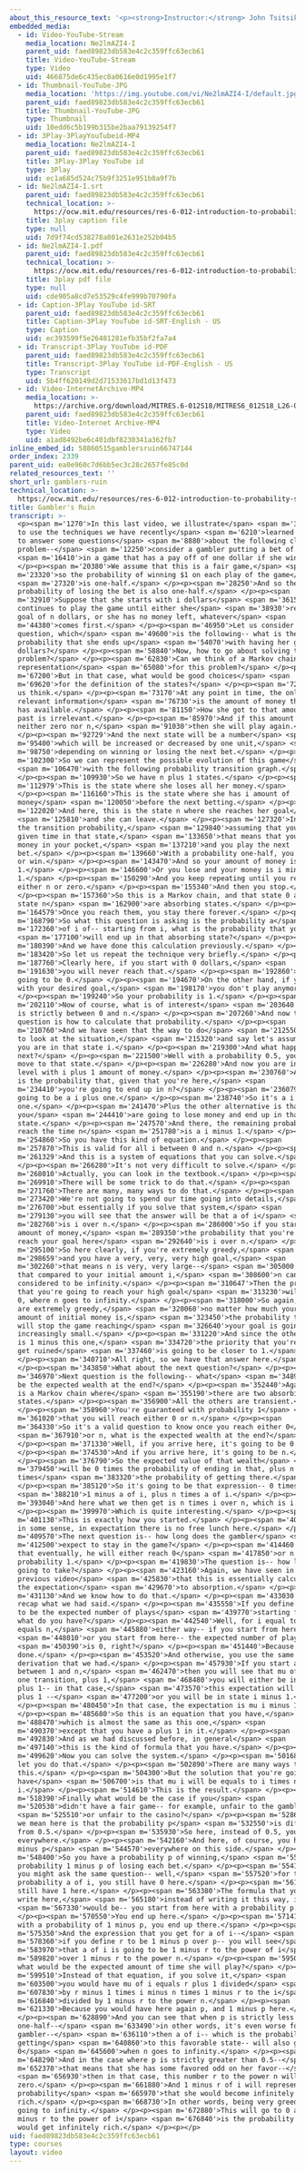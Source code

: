 ```yaml
---
about_this_resource_text: '<p><strong>Instructor:</strong> John Tsitsiklis</p>'
embedded_media:
  - id: Video-YouTube-Stream
    media_location: Ne2lmAZI4-I
    parent_uid: faed89823db583e4c2c359ffc63ecb61
    title: Video-YouTube-Stream
    type: Video
    uid: 466875de6c435ec8a0616e0d1995e1f7
  - id: Thumbnail-YouTube-JPG
    media_location: 'https://img.youtube.com/vi/Ne2lmAZI4-I/default.jpg'
    parent_uid: faed89823db583e4c2c359ffc63ecb61
    title: Thumbnail-YouTube-JPG
    type: Thumbnail
    uid: 10edd6c5b199b315be2baa79139254f7
  - id: 3Play-3PlayYouTubeid-MP4
    media_location: Ne2lmAZI4-I
    parent_uid: faed89823db583e4c2c359ffc63ecb61
    title: 3Play-3Play YouTube id
    type: 3Play
    uid: ec1a685d524c75b9f3251e951b0a9f7b
  - id: Ne2lmAZI4-I.srt
    parent_uid: faed89823db583e4c2c359ffc63ecb61
    technical_location: >-
      https://ocw.mit.edu/resources/res-6-012-introduction-to-probability-spring-2018/part-iii-random-processes/gamblers-ruin/Ne2lmAZI4-I.srt
    title: 3play caption file
    type: null
    uid: 7d9f74cd538278a801e2631e252b04b5
  - id: Ne2lmAZI4-I.pdf
    parent_uid: faed89823db583e4c2c359ffc63ecb61
    technical_location: >-
      https://ocw.mit.edu/resources/res-6-012-introduction-to-probability-spring-2018/part-iii-random-processes/gamblers-ruin/Ne2lmAZI4-I.pdf
    title: 3play pdf file
    type: null
    uid: cde905a8cd7e53529c4fe999b70790fa
  - id: Caption-3Play YouTube id-SRT
    parent_uid: faed89823db583e4c2c359ffc63ecb61
    title: Caption-3Play YouTube id-SRT-English - US
    type: Caption
    uid: ec393599f5e26481281efb35bf2fa7a4
  - id: Transcript-3Play YouTube id-PDF
    parent_uid: faed89823db583e4c2c359ffc63ecb61
    title: Transcript-3Play YouTube id-PDF-English - US
    type: Transcript
    uid: 5b4ff620149d2d71533617bd1d13f473
  - id: Video-InternetArchive-MP4
    media_location: >-
      https://archive.org/download/MITRES.6-012S18/MITRES6_012S18_L26-09_300k.mp4
    parent_uid: faed89823db583e4c2c359ffc63ecb61
    title: Video-Internet Archive-MP4
    type: Video
    uid: a1ad8492be6c401dbf8230341a362fb7
inline_embed_id: 58860515gamblersruin66747144
order_index: 2339
parent_uid: ea0e960c7d6bb5ec3c28c2657fe85c0d
related_resources_text: ''
short_url: gamblers-ruin
technical_location: >-
  https://ocw.mit.edu/resources/res-6-012-introduction-to-probability-spring-2018/part-iii-random-processes/gamblers-ruin
title: Gambler's Ruin
transcript: >-
  <p><span m='1270'>In this last video, we illustrate</span> <span m='3910'>how
  to use the techniques we have recently</span> <span m='6210'>learned in order
  to answer some questions</span> <span m='8880'>about the following classical
  problem--</span> <span m='12250'>consider a gambler putting a bet of $1</span>
  <span m='16410'>in a game that has a pay off of one dollar if she wins.</span>
  </p><p><span m='20380'>We assume that this is a fair game,</span> <span
  m='23320'>so the probability of winning $1 on each play of the game</span>
  <span m='27320'>is one-half.</span> </p><p><span m='28250'>And so the
  probability of losing the bet is also one-half.</span> </p><p><span
  m='32910'>Suppose that she starts with i dollars</span> <span m='36150'>and
  continues to play the game until either she</span> <span m='38930'>reaches a
  goal of n dollars, or she has no money left, whatever</span> <span
  m='44380'>comes first.</span> </p><p><span m='46950'>Let us consider a first
  question, which</span> <span m='49600'>is the following-- what is the
  probability that she ends up</span> <span m='54070'>with having her goal of n
  dollars?</span> </p><p><span m='58840'>Now, how to go about solving this
  problem?</span> </p><p><span m='62830'>Can we think of a Markov chain
  representation</span> <span m='65080'>for this problem?</span> </p><p><span
  m='67200'>But in that case, what would be good choices</span> <span
  m='69620'>for the definition of the states?</span> </p><p><span m='72629'>Let
  us think.</span> </p><p><span m='73170'>At any point in time, the only
  relevant information</span> <span m='76730'>is the amount of money the gambler
  has available.</span> </p><p><span m='81150'>How she got to that amount in the
  past is irrelevant.</span> </p><p><span m='85970'>And if this amount is
  neither zero nor n,</span> <span m='91030'>then she will play again.</span>
  </p><p><span m='92729'>And the next state will be a number</span> <span
  m='95400'>which will be increased or decreased by one unit,</span> <span
  m='98750'>depending on winning or losing the next bet.</span> </p><p><span
  m='102300'>So we can represent the possible evolution of this game</span>
  <span m='106470'>with the following probability transition graph.</span>
  </p><p><span m='109930'>So we have n plus 1 states.</span> </p><p><span
  m='112979'>This is the state where she loses all her money.</span>
  </p><p><span m='116160'>This is the state where she has i amount of
  money</span> <span m='120050'>before the next betting.</span> </p><p><span
  m='122020'>And here, this is the state n where she reaches her goal</span>
  <span m='125810'>and she can leave.</span> </p><p><span m='127320'>In terms of
  the transition probability,</span> <span m='129840'>assuming that you are at a
  given time in that state,</span> <span m='133650'>that means that you have i
  money in your pocket,</span> <span m='137210'>and you play the next
  bet.</span> </p><p><span m='139660'>With a probability one-half, you will gain
  or win.</span> </p><p><span m='143470'>And so your amount of money is i plus
  1.</span> </p><p><span m='146600'>Or you lose and your money is i minus
  1.</span> </p><p><span m='150290'>And you keep repeating until you reach
  either n or zero.</span> </p><p><span m='155340'>And then you stop.</span>
  </p><p><span m='157360'>So this is a Markov chain, and that state 0 and that
  state n</span> <span m='162900'>are absorbing states.</span> </p><p><span
  m='164579'>Once you reach them, you stay there forever.</span> </p><p><span
  m='168790'>So what this question is asking is the probability a</span> <span
  m='172360'>of i of-- starting from i, what is the probability that you</span>
  <span m='177100'>will end up in that absorbing state?</span> </p><p><span
  m='180390'>And we have done this calculation previously.</span> </p><p><span
  m='183420'>So let us repeat the technique very briefly.</span> </p><p><span
  m='187760'>Clearly here, if you start with 0 dollars,</span> <span
  m='191630'>you will never reach that.</span> </p><p><span m='192860'>So it's
  going to be 0.</span> </p><p><span m='194670'>On the other hand, if you start
  with your desired goal,</span> <span m='198170'>you don't play anymore.</span>
  </p><p><span m='199240'>So your probability is 1.</span> </p><p><span
  m='202110'>Now of course, what is of interest</span> <span m='203640'>is if i
  is strictly between 0 and n.</span> </p><p><span m='207260'>And now the
  question is how to calculate that probability.</span> </p><p><span
  m='210760'>And we have seen that the way to do</span> <span m='212550'>that is
  to look at the situation,</span> <span m='215320'>and say let's assume that
  you are in that state i.</span> </p><p><span m='219300'>And what happens
  next?</span> </p><p><span m='221500'>Well with a probability 0.5, you will
  move to that state.</span> </p><p><span m='226280'>And now you are in that
  level with i plus 1 amount of money.</span> </p><p><span m='230760'>And what
  is the probability that, given that you're here,</span> <span
  m='234410'>you're going to end up in n?</span> </p><p><span m='236079'>It's
  going to be a i plus one.</span> </p><p><span m='238740'>So it's a i plus
  one.</span> </p><p><span m='241470'>Plus the other alternative is that
  you</span> <span m='244410'>are going to lose money and end up in that
  state.</span> </p><p><span m='247570'>And there, the remaining probability to
  reach the time n</span> <span m='251780'>is a i minus 1.</span> </p><p><span
  m='254860'>So you have this kind of equation.</span> </p><p><span
  m='257870'>This is valid for all i between 0 and n.</span> </p><p><span
  m='261329'>And this is a system of equations that you can solve.</span>
  </p><p><span m='266280'>It's not very difficult to solve.</span> </p><p><span
  m='268010'>Actually, you can look in the textbook.</span> </p><p><span
  m='269910'>There will be some trick to do that.</span> </p><p><span
  m='271760'>There are many, many ways to do that.</span> </p><p><span
  m='273420'>We're not going to spend our time going into details,</span> <span
  m='276700'>but essentially if you solve that system,</span> <span
  m='279130'>you will see that the answer will be that a of i</span> <span
  m='282760'>is i over n.</span> </p><p><span m='286000'>So if you start with i
  amount of money,</span> <span m='289350'>the probability that you're going to
  reach your goal here</span> <span m='292640'>is i over n.</span> </p><p><span
  m='295100'>So here clearly, if you're extremely greedy,</span> <span
  m='298659'>and you have a very, very, very high goal,</span> <span
  m='302260'>that means n is very, very large--</span> <span m='305000'>so large
  that compared to your initial amount i,</span> <span m='308600'>n can be
  considered to be infinity.</span> </p><p><span m='310647'>Then the probability
  that you're going to reach your high goal</span> <span m='313230'>will go to
  0, where n goes to infinity.</span> </p><p><span m='318000'>So again, if you
  are extremely greedy,</span> <span m='320060'>no matter how much your fixed
  amount of initial money is,</span> <span m='323450'>the probability that you
  will stop the game reaching</span> <span m='326640'>your goal is going to be
  increasingly small.</span> </p><p><span m='331220'>And since the other state
  is 1 minus this one,</span> <span m='334720'>the priority that you're going to
  get ruined</span> <span m='337460'>is going to be closer to 1.</span>
  </p><p><span m='340710'>All right, so we have that answer here.</span>
  </p><p><span m='343850'>What about the next question?</span> </p><p><span
  m='346970'>Next question is the following-- what</span> <span m='348920'>would
  be the expected wealth at the end?</span> </p><p><span m='352440'>Again, this
  is a Markov chain where</span> <span m='355190'>there are two absorbing
  states.</span> </p><p><span m='356900'>All the others are transient.</span>
  </p><p><span m='358960'>You're guaranteed with probability 1</span> <span
  m='361020'>that you will reach either 0 or n.</span> </p><p><span
  m='364330'>So it's a valid question to know once you reach either 0</span>
  <span m='367910'>or n, what is the expected wealth at the end?</span>
  </p><p><span m='371330'>Well, if you arrive here, it's going to be 0.</span>
  </p><p><span m='374530'>And if you arrive here, it's going to be n.</span>
  </p><p><span m='376790'>So the expected value of that wealth</span> <span
  m='379450'>will be 0 times the probability of ending in that, plus n
  times</span> <span m='383320'>the probability of getting there.</span>
  </p><p><span m='385120'>So it's going to be that expression-- 0 times</span>
  <span m='388210'>1 minus a of i, plus n times a of i.</span> </p><p><span
  m='393040'>And here what we then get is n times i over n, which is i.</span>
  </p><p><span m='399970'>Which is quite interesting.</span> </p><p><span
  m='401130'>This is exactly how you started.</span> </p><p><span m='405590'>So
  in some sense, in expectation there is no free lunch here.</span> </p><p><span
  m='409570'>The next question is-- how long does the gambler</span> <span
  m='412500'>expect to stay in the game?</span> </p><p><span m='414460'>We know
  that eventually, he will either reach 0</span> <span m='417850'>or n with
  probability 1.</span> </p><p><span m='419830'>The question is-- how long is it
  going to take?</span> </p><p><span m='423160'>Again, we have seen in a
  previous video</span> <span m='425830'>that this is essentially calculating
  the expectation</span> <span m='429670'>to absorption.</span> </p><p><span
  m='431130'>And we know how to do that.</span> </p><p><span m='433030'>So let's
  recap what we had said.</span> </p><p><span m='435550'>If you define mu of i
  to be the expected number of plays</span> <span m='439770'>starting from i,
  what do you have?</span> </p><p><span m='442540'>Well, for i equal to 0 or i
  equals n,</span> <span m='445880'>either way-- if you start from here,</span>
  <span m='448010'>or you start from here-- the expected number of plays</span>
  <span m='450390'>is 0, right?</span> </p><p><span m='451440'>Because you're
  done.</span> </p><p><span m='453520'>And otherwise, you use the same kind of
  derivation that we had.</span> </p><p><span m='457930'>If you start at i
  between 1 and n,</span> <span m='462470'>then you will see that mu of i, after
  one transition, plus 1,</span> <span m='468480'>you will either be in state i
  plus 1-- in that case,</span> <span m='473570'>this expectation will be mu i
  plus 1 --</span> <span m='477200'>or you will be in state i minus 1.</span>
  </p><p><span m='480450'>In that case, the expectation is mu i minus 1.</span>
  </p><p><span m='485680'>So this is an equation that you have,</span> <span
  m='488470'>which is almost the same as this one,</span> <span
  m='490370'>except that you have a plus 1 in it.</span> </p><p><span
  m='492830'>And as we had discussed before, in general</span> <span
  m='497140'>this is the kind of formula that you have.</span> </p><p><span
  m='499620'>Now you can solve the system.</span> </p><p><span m='501680'>I will
  let you do that.</span> </p><p><span m='502890'>There are many ways to do
  this.</span> </p><p><span m='504300'>But the solution that you're going to
  have</span> <span m='506700'>is that mu i will be equals to i times n minus
  i.</span> </p><p><span m='514610'>This is the result.</span> </p><p><span
  m='518390'>Finally what would be the case if you</span> <span
  m='520530'>didn't have a fair game-- for example, unfair to the gambler</span>
  <span m='525510'>or unfair to the casino?</span> </p><p><span m='528660'>What
  we mean here is that the probability p</span> <span m='532550'>is different
  from 0.5.</span> </p><p><span m='535930'>So here, instead of 0.5, you have p
  everywhere.</span> </p><p><span m='542160'>And here, of course, you have 1
  minus p</span> <span m='544570'>everywhere on this side.</span> </p><p><span
  m='548400'>So you have a probability p of winning,</span> <span m='550090'>and
  probability 1 minus p of losing each bet.</span> </p><p><span m='554180'>So
  you might ask the same question-- well,</span> <span m='557520'>for the
  probability a of i, you still have 0 here.</span> </p><p><span m='561470'>You
  still have 1 here.</span> </p><p><span m='563380'>The formula that you would
  write here,</span> <span m='565180'>instead of writing it this way, it</span>
  <span m='567330'>would be-- you start from here with a probability p.</span>
  </p><p><span m='570550'>You end up here.</span> </p><p><span m='571410'>And
  with a probability of 1 minus p, you end up there.</span> </p><p><span
  m='575350'>And the expression that you get for a of i--</span> <span
  m='578360'>if you define r to be 1 minus p over p-- you will see</span> <span
  m='583970'>that a of i is going to be 1 minus r to the power of i</span> <span
  m='589820'>over 1 minus r to the power n.</span> </p><p><span m='595060'>And
  what would be the expected amount of time she will play?</span> </p><p><span
  m='599510'>Instead of that equation, if you solve it,</span> <span
  m='603500'>you would have mu of i equals r plus 1 divided</span> <span
  m='607830'>by r minus 1 times i minus n times 1 minus r to the i</span> <span
  m='616840'>divided by 1 minus r to the power n.</span> </p><p><span
  m='621330'>Because you would have here again p, and 1 minus p here.</span>
  </p><p><span m='628890'>And you can see that when p is strictly less than
  one-half--</span> <span m='633490'>in other words, it's even worse for this
  gambler--</span> <span m='636110'>then a of i-- which is the probability of
  getting</span> <span m='640860'>to this favorable state-- will also go to
  0</span> <span m='645600'>when n goes to infinity.</span> </p><p><span
  m='648290'>And in the case where p is strictly greater than 0.5--</span> <span
  m='652370'>that means that she has some favored odd on her favor--</span>
  <span m='656930'>then in that case, this number r to the power n will go to
  zero.</span> </p><p><span m='661880'>And 1 minus r of i will represent the
  probability</span> <span m='665970'>that she would become infinitely
  rich.</span> </p><p><span m='668730'>In other words, being very greedy and n
  going to infinity.</span> </p><p><span m='672880'>This will go to 0 and 1
  minus r to the power of i</span> <span m='676840'>is the probability that she
  would get infinitely rich.</span> </p><p></p>
uid: faed89823db583e4c2c359ffc63ecb61
type: courses
layout: video
---
```

